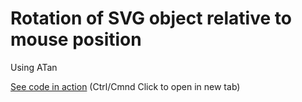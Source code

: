# Rotation of SVG object relative to mouse position

Using ATan


[See code in action](https://mgn00150905.github.io/GenerativeDesignProjects/3-Rotation_With_SVG) (Ctrl/Cmnd Click to open in new tab)
